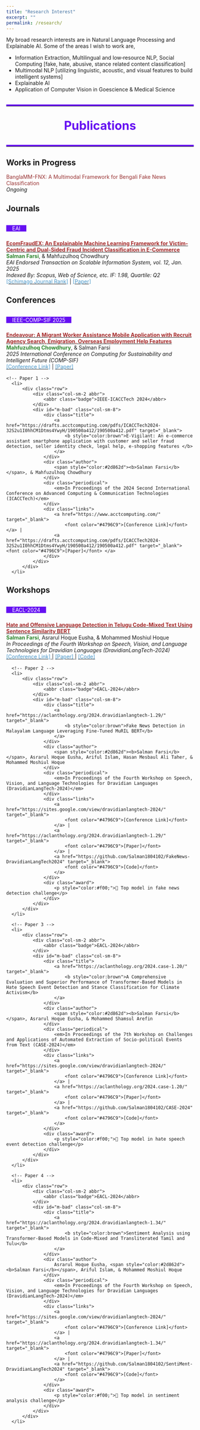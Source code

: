 ```yaml
---
title: "Research Interest"
excerpt: ""
permalink: /research/
---
```


My broad research interests are in Natural Language Processing and Explainable AI. Some of the areas I wish to work are,

 * Information Extraction, Multilingual and low‐resource NLP, Social Computing [fake, hate, abusive, stance related content classification]
 * Multimodal NLP [utilizing linguistic, acoustic, and visual features to build intelligent systems]
 * Explainable AI
 * Application of Computer Vision in Goescience & Medical Science

 
<div class="publications">
 <hr class="section-line">
 <h1>Publications</h1>
 <!--
 <div style="text-align: center; margin: 20px 0;">
   <p style="font-size: 1.2em; font-weight: bold; color: #333;">
     To get the full list of my papers, please check:
   </p>
   <div style="font-size: 1.1em;">
     <a href="https://scholar.google.com/citations?user=lNmtUxsAAAAJ&hl=en" target="_blank" style="color: #007bff; text-decoration: none; margin-right: 10px;">
       <strong>Google Scholar</strong>
     </a>
     <span style="color: #333; font-weight: bold;">|</span>
     <a href="https://www.semanticscholar.org/author/Salman-Farsi/2291362611" target="_blank" style="color: #007bff; text-decoration: none; margin-left: 10px;">
       <strong>Semantic Scholar</strong>
     </a>
   </div>
 </div>
 -->
<hr class="section-line">
</div>

## <font > Works in Progress </font> 

<font color="#993333">BanglaMM-FNX: A Multimodal Framework for Bengali Fake News Classification</font>     
*<font >Ongoing</font>*

## <font > Journals </font>  

<div class="publications">
  <ol class="bibliography">
      <!-- Paper 1 -->
      <li>
          <div class="row">
              <div class="col-sm-2 abbr">
                  <abbr class="badge">EAI</abbr>
              </div>
              <div id="m-bad" class="col-sm-8">
                  <div class="title">
                      <a href="https://publications.eai.eu/index.php/sis/article/view/6789" target="_blank">
                          <b style="color:brown">EcomFraudEX: An Explainable Machine Learning Framework for Victim-Centric and Dual-Sided Fraud Incident Classification in E-Commerce</b>
                      </a>
                  </div>
                  <div class="author">
                      <span style="color:#2d862d"><b>Salman Farsi</b></span>, & Mahfuzulhoq Chowdhury
                  </div>
                  <div class="periodical">
                      <em>EAI Endorsed Transaction on Scalable Information System, vol. 12, Jan. 2025</em><br>
                      <em>Indexed By: Scopus, Web of Science, etc. IF: 1.98, Quartile: Q2</em>
                  </div>
                  <div class="links">
                      <a href="https://www.scimagojr.com/journalsearch.php?q=21101072199&tip=sid&exact=no" target="_blank">
                          <font color="#4796C9">[Schimago Journal Rank]</font></a> |
                      <a href="https://publications.eai.eu/index.php/sis/article/view/6789/3501"><font color="#4796C9">[Paper]</font> </a> 
                  </div>
              </div>
          </div>
      </li>
   <!-- paper 2 will appear here -->
  </ol>
</div>

## <font> Conferences </font> 

<div class="publications">
  <ol class="bibliography">
     
   <!-- paper 2 will appear here -->
   <li>
    <div class="row">
              <div class="col-sm-2 abbr">
                  <abbr class="badge">IEEE-COMP-SIF 2025</abbr>
              </div>
              <div id="m-bad" class="col-sm-8">
                  <div class="title">
                      <a href="https://ieeexplore.ieee.org/document/10969945" target="_blank">
                          <b style="color:brown">Endeavour: A Migrant Worker Assistance Mobile Application with Recruit Agency Search, Emigration, Overseas Employment Help Features</b>
                      </a>
                  </div>
                  <div class="author">
                      <span style="color:#2d862d"><b>Mahfuzulhoq Chowdhury</b></span>, & Salman Farsi
                  </div>
                  <div class="periodical">
                      <em>2025 International Conference on Computing for Sustainability and Intelligent Future (COMP-SIF)</em>
                  </div>
                  <div class="links">
                      <a href="https://www.aconf.org/conf_212893.html" target="_blank">
                          <font color="#4796C9">[Conference Link]</font></a> |
                      <a href="https://ieeexplore.ieee.org/document/10969945" target="_blank"> <font color="#4796C9">[Paper]</font> </a> 
                  </div>
              </div>
          </div>
   </li>
   
    <!-- Paper 1 -->
      <li> 
          <div class="row">
              <div class="col-sm-2 abbr">
                  <abbr class="badge">IEEE-ICACCTech 2024</abbr>
              </div>
              <div id="m-bad" class="col-sm-8">
                  <div class="title">
                      <a href="https://drafts.acctcomputing.com/pdfs/ICACCTech2024-32S2u1I0hhCM1Dtms4YwyH/190500a412/190500a412.pdf" target="_blank">
                          <b style="color:brown">E-Vigilant: An e-commerce assistant smartphone application with customer and seller fraud detection, seller identity check, legal help, e-shopping features </b>
                      </a>
                  </div>
                  <div class="author">
                      <span style="color:#2d862d"><b>Salman Farsi</b></span>, & Mahfuzulhoq Chowdhury
                  </div>
                  <div class="periodical">
                      <em>In Proceedings of the 2024 Second International Conference on Advanced Computing & Communication Technologies (ICACCTech)</em>
                  </div>
                  <div class="links">
                      <a href="https://www.acctcomputing.com/" target="_blank">
                          <font color="#4796C9">[Conference Link]</font></a> |
                      <a href="https://drafts.acctcomputing.com/pdfs/ICACCTech2024-32S2u1I0hhCM1Dtms4YwyH/190500a412/190500a412.pdf" target="_blank"> <font color="#4796C9">[Paper]</font> </a> 
                  </div>
              </div>
          </div>
      </li>
  </ol>
</div>

## <font > Workshops </font>

<div class="publications">
  <ol class="bibliography">
      <!-- Paper 1 -->
      <li>
          <div class="row">
              <div class="col-sm-2 abbr">
                  <abbr class="badge">EACL-2024</abbr>
              </div>
              <div id="m-bad" class="col-sm-8">
                  <div class="title">
                      <a href="https://aclanthology.org/2024.dravidianlangtech-1.32/" target="_blank">
                          <b style="color:brown">Hate and Offensive Language Detection in Telugu Code-Mixed Text Using Sentence Similarity BERT</b>
                      </a>
                  </div>
                  <div class="author">
                      <span style="color:#2d862d"><b>Salman Farsi</b></span>, Asrarul Hoque Eusha, & Mohammed Moshiul Hoque
                  </div>
                  <div class="periodical">
                      <em>In Proceedings of the Fourth Workshop on Speech, Vision, and Language Technologies for Dravidian Languages (DravidianLangTech-2024)</em>
                  </div>
                  <div class="links">
                      <a href="https://sites.google.com/view/dravidianlangtech-2024/" target="_blank">
                          <font color="#4796C9">[Conference Link]</font>
                      </a> |
                      <a href="https://aclanthology.org/2024.dravidianlangtech-1.32/" target="_blank">
                          <font color="#4796C9">[Paper]</font>
                      </a> |
                      <a href="https://github.com/Salman1804102/HOLD-DravidianLangTech2024" target="_blank">
                          <font color="#4796C9">[Code]</font>
                      </a>
                  </div>
              </div>
          </div>
      </li>
  
      <!-- Paper 2 -->
      <li>
          <div class="row">
              <div class="col-sm-2 abbr">
                  <abbr class="badge">EACL-2024</abbr>
              </div>
              <div id="m-bad" class="col-sm-8">
                  <div class="title">
                      <a href="https://aclanthology.org/2024.dravidianlangtech-1.29/" target="_blank">
                          <b style="color:brown">Fake News Detection in Malayalam Language Leveraging Fine-Tuned MuRIL BERT</b>
                      </a>
                  </div>
                  <div class="author">
                      <span style="color:#2d862d"><b>Salman Farsi</b></span>, Asrarul Hoque Eusha, Ariful Islam, Hasan Mesbaul Ali Taher, & Mohammed Moshiul Hoque
                  </div>
                  <div class="periodical">
                      <em>In Proceedings of the Fourth Workshop on Speech, Vision, and Language Technologies for Dravidian Languages (DravidianLangTech-2024)</em>
                  </div>
                  <div class="links">
                      <a href="https://sites.google.com/view/dravidianlangtech-2024/" target="_blank">
                          <font color="#4796C9">[Conference Link]</font>
                      </a> |
                      <a href="https://aclanthology.org/2024.dravidianlangtech-1.29/" target="_blank">
                          <font color="#4796C9">[Paper]</font>
                      </a> |
                      <a href="https://github.com/Salman1804102/FakeNews-DravidianLangTech2024" target="_blank">
                          <font color="#4796C9">[Code]</font>
                      </a>
                  </div>
                  <div class="award">
                      <p style="color:#f00;">🥇 Top model in fake news detection challenge</p>
                  </div>
              </div>
          </div>
      </li>
  
      <!-- Paper 3 -->
      <li>
          <div class="row">
              <div class="col-sm-2 abbr">
                  <abbr class="badge">EACL-2024</abbr>
              </div>
              <div id="m-bad" class="col-sm-8">
                  <div class="title">
                      <a href="https://aclanthology.org/2024.case-1.20/" target="_blank">
                          <b style="color:brown">A Comprehensive Evaluation and Superior Performance of Transformer-Based Models in Hate Speech Event Detection and Stance Classification for Climate Activism</b>
                      </a>
                  </div>
                  <div class="author">
                      <span style="color:#2d862d"><b>Salman Farsi</b></span>, Asrarul Hoque Eusha, & Mohammed Shamsul Arefin
                  </div>
                  <div class="periodical">
                      <em>In Proceedings of the 7th Workshop on Challenges and Applications of Automated Extraction of Socio-political Events from Text (CASE-2024)</em>
                  </div>
                  <div class="links">
                      <a href="https://sites.google.com/view/dravidianlangtech-2024/" target="_blank">
                          <font color="#4796C9">[Conference Link]</font>
                      </a> |
                      <a href="https://aclanthology.org/2024.case-1.20/" target="_blank">
                          <font color="#4796C9">[Paper]</font>
                      </a> |
                      <a href="https://github.com/Salman1804102/CASE-2024" target="_blank">
                          <font color="#4796C9">[Code]</font>
                      </a>
                  </div>
                  <div class="award">
                      <p style="color:#f00;">🥇 Top model in hate speech event detection challenge</p>
                  </div>
              </div>
          </div>
      </li>
  
      <!-- Paper 4 -->
      <li>
          <div class="row">
              <div class="col-sm-2 abbr">
                  <abbr class="badge">EACL-2024</abbr>
              </div>
              <div id="m-bad" class="col-sm-8">
                  <div class="title">
                      <a href="https://aclanthology.org/2024.dravidianlangtech-1.34/" target="_blank">
                          <b style="color:brown">Sentiment Analysis using Transformer-Based Models in Code-Mixed and Transliterated Tamil and Tulu</b>
                      </a>
                  </div>
                  <div class="author">
                      Asrarul Hoque Eusha, <span style="color:#2d862d"><b>Salman Farsi</b></span>, Ariful Islam, & Mohammed Moshiul Hoque
                  </div>
                  <div class="periodical">
                      <em>In Proceedings of the Fourth Workshop on Speech, Vision, and Language Technologies for Dravidian Languages (DravidianLangTech-2024)</em>
                  </div>
                  <div class="links">
                      <a href="https://sites.google.com/view/dravidianlangtech-2024/" target="_blank">
                          <font color="#4796C9">[Conference Link]</font>
                      </a> |
                      <a href="https://aclanthology.org/2024.dravidianlangtech-1.34/" target="_blank">
                          <font color="#4796C9">[Paper]</font>
                      </a> |
                      <a href="https://github.com/Salman1804102/SentiMent-DravidianLangTech2024" target="_blank">
                          <font color="#4796C9">[Code]</font>
                      </a>
                  </div>
                  <div class="award">
                      <p style="color:#f00;">🥇 Top model in sentiment analysis challenge</p>
                  </div>
              </div>
          </div>
      </li>
  </ol>
  
</div>

<style>
/* Global Settings */
:root {
  --global-theme-color: #6610f2;
  --global-text-color: #333;
  --global-bg-color: #f8f9fa;
}

/* Publications Section */
.publications {
  margin-top: 2rem;
}

.publications h1 {
  color: var(--global-theme-color);
  font-size: 2rem;
  text-align: center;
  margin-top: 1em;
  margin-bottom: 1em;
}

.publications ol.bibliography {
  list-style: none;
  padding: 0;
  margin-top: 0;
}

.publications ol.bibliography li {
  margin-bottom: 1rem;
}

.publications ol.bibliography li .abbr {
  height: 2rem;
  margin-bottom: 0.5rem;
}

.publications ol.bibliography li .abbr abbr {
  display: inline-block;
  background-color: var(--global-theme-color);
  padding-left: 1rem;
  padding-right: 1rem;
  color: white;
}

.publications ol.bibliography li .title {
  font-weight: bolder;
  color: brown;
}

.publications ol.bibliography li .author a {
  border-bottom: 1px dashed var(--global-theme-color);
}

.publications ol.bibliography li .author a:hover {
  border-bottom-style: solid;
  text-decoration: none;
}

.publications ol.bibliography li .links a.btn {
  color: var(--global-text-color);
  border: 1px solid var(--global-theme-color);
  padding: 0.25rem 1rem;
}

.publications ol.bibliography li .links a.btn:hover {
  color: var(--global-theme-color);
  border-color: var(--global-theme-color);
}

 /* Section Lines */
.section-line {
  border: none;
  border-top: 4px solid var(--global-theme-color);
  margin: 1rem 0;
}
 
</style> 
  



  
